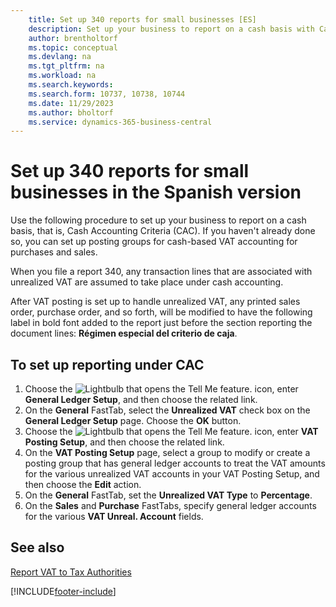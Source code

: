 ```yaml
---
    title: Set up 340 reports for small businesses [ES]
    description: Set up your business to report on a cash basis with Cash Accounting Criteria (CAC) using the 340 Reports for Small Businesses.
    author: brentholtorf
    ms.topic: conceptual
    ms.devlang: na
    ms.tgt_pltfrm: na
    ms.workload: na
    ms.search.keywords:
    ms.search.form: 10737, 10738, 10744
    ms.date: 11/29/2023
    ms.author: bholtorf
    ms.service: dynamics-365-business-central
---
```

# Set up 340 reports for small businesses in the Spanish version
Use the following procedure to set up your business to report on a cash basis, that is, Cash Accounting Criteria (CAC). If you haven't already done so, you can set up posting groups for cash-based VAT accounting for purchases and sales.  

When you file a report 340, any transaction lines that are associated with unrealized VAT are assumed to take place under cash accounting.  

After VAT posting is set up to handle unrealized VAT, any printed sales order, purchase order, and so forth, will be modified to have the following label in bold font added to the report just before the section reporting the document lines: **Régimen especial del criterio de caja**.  

## To set up reporting under CAC  

1.  Choose the ![Lightbulb that opens the Tell Me feature.](../../media/ui-search/search_small.png "Tell me what you want to do") icon, enter **General Ledger Setup**, and then choose the related link.  
2.  On the **General** FastTab, select the **Unrealized VAT** check box on the **General Ledger Setup** page. Choose the **OK** button.  
3.  Choose the ![Lightbulb that opens the Tell Me feature.](../../media/ui-search/search_small.png "Tell me what you want to do") icon, enter **VAT Posting Setup**, and then choose the related link.  
4.  On the **VAT Posting Setup** page, select a group to modify or create a posting group that has general ledger accounts to treat the VAT amounts for the various unrealized VAT accounts in your VAT Posting Setup, and then choose the **Edit** action.  
5.  On the **General** FastTab, set the **Unrealized VAT Type** to **Percentage**.  
6.  On the **Sales** and **Purchase** FastTabs, specify general ledger accounts for the various **VAT Unreal. Account** fields.  

## See also  
[Report VAT to Tax Authorities](../../finance-how-report-vat.md)


[!INCLUDE[footer-include](../../includes/footer-banner.md)]